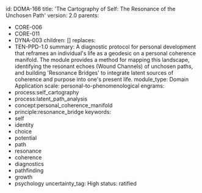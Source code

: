 id: DOMA-166
title: 'The Cartography of Self: The Resonance of the Unchosen Path'
version: 2.0
parents:
- CORE-006
- CORE-011
- DYNA-003
children: []
replaces:
- TEN-PPD-1.0
summary: A diagnostic protocol for personal development that reframes an individual's
  life as a geodesic on a personal coherence manifold. The module provides a method
  for mapping this landscape, identifying the resonant echoes (Wound Channels) of
  unchosen paths, and building 'Resonance Bridges' to integrate latent sources of
  coherence and purpose into one's present life.
module_type: Domain Application
scale: personal-to-phenomenological
engrams:
- process:self_cartography
- process:latent_path_analysis
- concept:personal_coherence_manifold
- principle:resonance_bridge
keywords:
- self
- identity
- choice
- potential
- path
- resonance
- coherence
- diagnostics
- pathfinding
- growth
- psychology
uncertainty_tag: High
status: ratified